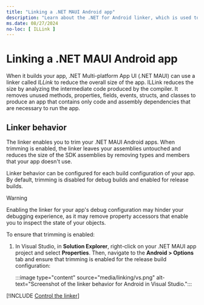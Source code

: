 ```yaml
---
title: "Linking a .NET MAUI Android app"
description: "Learn about the .NET for Android linker, which is used to eliminate unused code from a .NET MAUI Android app in order to reduce its size."
ms.date: 08/27/2024
no-loc: [ ILLink ]
---
```


# Linking a .NET MAUI Android app

When it builds your app, .NET Multi-platform App UI (.NET MAUI) can use a linker called *ILLink* to reduce the overall size of the app. ILLink reduces the size by analyzing the intermediate code produced by the compiler. It removes unused methods, properties, fields, events, structs, and classes to produce an app that contains only code and assembly dependencies that are necessary to run the app.

## Linker behavior

The linker enables you to trim your .NET MAUI Android apps. When trimming is enabled, the linker leaves your assemblies untouched and reduces the size of the SDK assemblies by removing types and members that your app doesn't use.

Linker behavior can be configured for each build configuration of your app. By default, trimming is disabled for debug builds and enabled for release builds.

> [!WARNING]
> Enabling the linker for your app's debug configuration may hinder your debugging experience, as it may remove property accessors that enable you to inspect the state of your objects.

To ensure that trimming is enabled:

1. In Visual Studio, in **Solution Explorer**, right-click on your .NET MAUI app project and select **Properties**. Then, navigate to the **Android > Options** tab and ensure that trimming is enabled for the release build configuration:

    :::image type="content" source="media/linking/vs.png" alt-text="Screenshot of the linker behavior for Android in Visual Studio.":::

[!INCLUDE [Control the linker](../includes/linker-control.md)]

